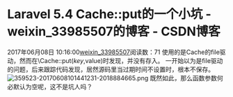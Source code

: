 # Laravel 5.4 Cache::put的一个小坑 - weixin_33985507的博客 - CSDN博客
2017年06月08日 10:16:00[weixin_33985507](https://me.csdn.net/weixin_33985507)阅读数：71
使用的是Cache的file驱动，然而在\Cache::put($key,$value)时发现，并没有存入。
一开始以为是file驱动的问题，后来跟踪代码发现，居然源码里当过期时间不设置时，根本不保存。
![359523-20170608101441231-2018884665.png](https://images2015.cnblogs.com/blog/359523/201706/359523-20170608101441231-2018884665.png)
既然如此，那么函数参数何必默认为空呢，这不是坑人吗？
